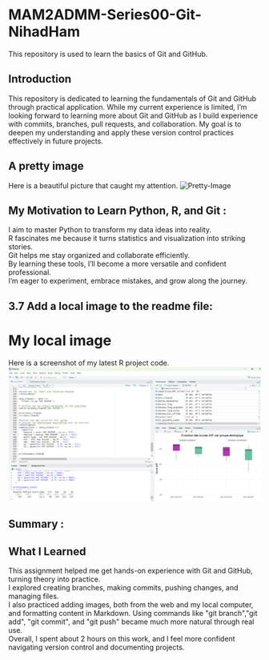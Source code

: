 # MAM2ADMM-Series00-Git-NihadHam

This repository is used to learn the basics of Git and GitHub.

## Introduction

This repository is dedicated to learning the fundamentals of Git and GitHub through practical application. 
While my current experience is limited, I’m looking forward to learning more about Git and GitHub as I build experience with commits, branches, pull requests, and collaboration. 
My goal is to deepen my understanding and apply these version control practices effectively in future projects.

## A pretty image
Here is a beautiful picture that caught my attention.
![Pretty-Image](https://cdn.pixabay.com/photo/2025/09/10/12/32/tokyo-9826329_1280.jpg)

## My Motivation to Learn Python, R, and Git :

I aim to master Python to transform my data ideas into reality.  
R fascinates me because it turns statistics and visualization into striking stories.  
Git helps me stay organized and collaborate efficiently.  
By learning these tools, I’ll become a more versatile and confident professional.  
I’m eager to experiment, embrace mistakes, and grow along the journey.

## 3.7 Add a local image to the readme file:
# My local image
Here is a screenshot of my latest R project code.
![my-image](images/my-image.png)




## Summary :

## What I Learned

This assignment helped me get hands-on experience with Git and GitHub, turning theory into practice.  
I explored creating branches, making commits, pushing changes, and managing files.  
I also practiced adding images, both from the web and my local computer, and formatting content in Markdown. Using commands like "git branch","git add", "git commit", and "git push" became much more natural through real use.  
Overall, I spent about 2 hours on this work, and I feel more confident navigating version control and documenting projects.
